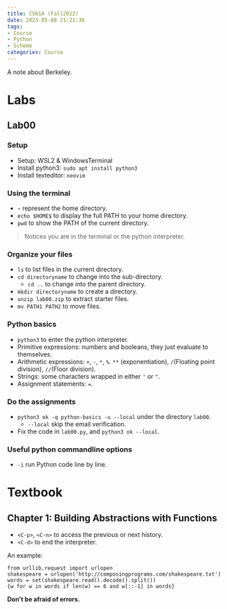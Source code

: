 ```yaml
---
title: CS61A (Fall2022)
date: 2023-05-08 21:21:36
tags: 
- Course
- Python
- Scheme
categories: Course
---
```


A note about Berkeley.

# Labs

## Lab00

### Setup

* Setup: WSL2 & WindowsTerminal
* Install python3: `sudo apt install python3`
* Install texteditor: `neovim`

### Using the terminal

* `~` represent the home directory.
* `echo $HOME$` to display the full PATH to your home directory.
* `pwd` to show the PATH of the current directory.

> Notices you are in the terminal or the python interpreter.

### Organize your files

* `ls` to list files in the current directory.
* `cd directoryname` to change into the sub-directory.
    * `cd ..` to change into the parent directory.
* `mkdir directoryname` to create a directory.
* `unzip lab00.zip` to extract starter files.
* `mv PATH1 PATH2` to move files.

### Python basics

* `python3` to enter the python interpreter.
* Primitive expressions: numbers and booleans, they just evaluate to themselves.
* Arithmetic expressions: `+`, `-`, `*`, `%`.
  `**` (exponentiation), `/`(Floating point division), `//`(Floor division).
* Strings: some characters wrapped in either `'` or `"`.
* Assignment statements: `=`.

### Do the assignments

* `python3 ok -q python-basics -u --local` under the directory `lab00`.
    * `--local` skip the email verification.
* Fix the code in `lab00.py`, and `python3 ok --local`.

### Useful python commandline options

* `-i`  run Python code line by line.

# Textbook

## Chapter 1: Building Abstractions with Functions

* `<C-p>`, `<C-n>` to access the previous or next history.
* `<C-d>` to end the interpreter.

An example:
```
from urllib.request import urlopen
shakespeare = urlopen('http://composingprograms.com/shakespeare.txt')
words = set(shakespeare.read().decode().split())
{w for w in words if len(w) == 6 and w[::-1] in words}
```

**Don't be afraid of errors.**
